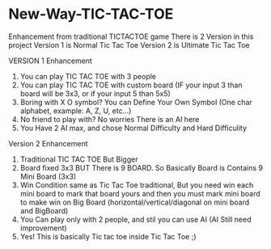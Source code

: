 # New-Way-TIC-TAC-TOE
Enhancement from traditional TICTACTOE game 
There is 2 Version in this project
Version 1 is Normal Tic Tac Toe
Version 2 is Ultimate Tic Tac Toe

VERSION 1 Enhancement
1. You can play TIC TAC TOE with 3 people
2. You can play TIC TAC TOE with custom board (IF your input 3 than board will be 3x3, or if your input 5 than 5x5)
3. Boring with X O symbol? You can Define Your Own Symbol (One char alphabet, example: A, Z, U, etc...)
4. No friend to play with? No worries There is an AI here
5. You Have 2 AI max, and chose Normal Difficulty and Hard Difficulity

Version 2 Enhancement
1. Traditional TIC TAC TOE But Bigger
2. Board fixed 3x3 BUT There is 9 BOARD. So Basically Board is Contains 9 Mini Board (3x3)
3. Win Condition same as Tic Tac Toe traditional, But you need win each mini board to mark that board yours and then you must mark mini board to make win on Big Board (horizontal/vertical/diagonal on mini board and BigBoard)
4. You Can play only with 2 people, and stil you can use AI (AI Still need improvement)
5. Yes! This is basically Tic tac toe inside Tic Tac Toe ;)
